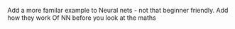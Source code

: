Add a more familar example to Neural nets - not that beginner friendly. Add how they work Of NN before you look at the maths
